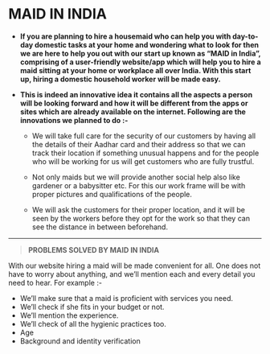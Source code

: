 # MAID IN INDIA

- **If you are planning to hire a housemaid who can help you with day-to-day domestic tasks at your home and wondering what to look for then we are here to help you out with our start up known as “MAID in India”, comprising of a user-friendly website/app which will help you to hire a maid sitting at your home or workplace all over India. With this start up, hiring a domestic household worker will be made easy.**

- **This is indeed an innovative idea it contains all the aspects a person will be looking forward and how it will be different from the apps or sites which are already available on the internet. Following are the innovations we planned to do :-**


    * We will take full care for the security of our customers by having all the details of their Aadhar card and their address so that we can track their location if something unusual happens and for the people who will be working for us will get customers who are fully trustful.

    * Not only maids but we will provide another social help also like gardener or a babysitter etc. For this our work frame will be with proper pictures and qualifications of the people.

   *  We will ask the customers for their proper location, and it will be seen by the workers before they opt for the work so that they can see the distance in between beforehand.

***

> **PROBLEMS SOLVED BY MAID IN INDIA** 

With our website hiring a maid will be made convenient for all. One does not have to worry about anything, and we’ll mention each and every detail you need to hear. For example :-

*	We’ll make sure that a maid is proficient with services you need.
*	We’ll check if she fits in your budget or not.
*	We’ll mention the experience.
*	We’ll check of all the hygienic practices too.
*	Age
*	Background and identity verification






                               
